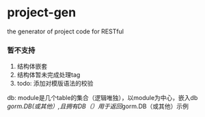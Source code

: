 # project-gen
the generator of project code for RESTful

### 暂不支持
1. 结构体嵌套
2. 结构体暂未完成处理tag
3. todo: 添加对模版语法的校验

db: module是几个table的集合（逻辑唯独），以module为中心，嵌入db *gorm.DB(或其他）,且拥有DB（）用于返回*gorm.DB（或其他）示例